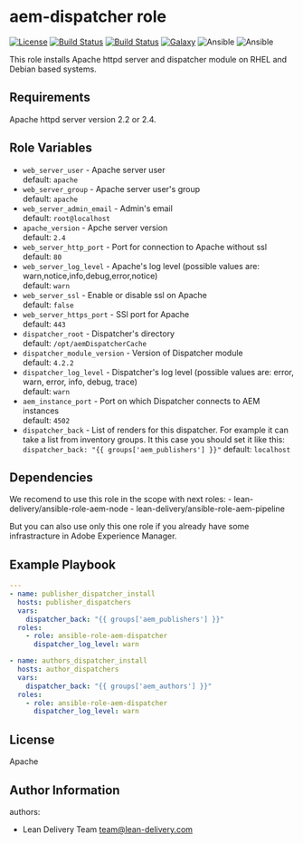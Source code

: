 aem-dispatcher role
=========
[![License](https://img.shields.io/badge/license-Apache-green.svg?style=flat)](https://raw.githubusercontent.com/lean-delivery/ansible-role-aem-dispatcher/master/LICENSE)
[![Build Status](https://travis-ci.org/lean-delivery/ansible-role-aem-dispatcher.svg?branch=master)](https://travis-ci.org/lean-delivery/ansible-role-aem-dispatcher)
[![Build Status](https://gitlab.com/lean-delivery/ansible-role-aem-dispatcher/badges/master/build.svg)](https://gitlab.com/lean-delivery/ansible-role-aem-dispatcher)
[![Galaxy](https://img.shields.io/badge/galaxy-lean__delivery.aem-dispatcher-blue.svg)](https://galaxy.ansible.com/lean_delivery/aem-dispatcher)
![Ansible](https://img.shields.io/ansible/role/d/role_id.svg)
![Ansible](https://img.shields.io/badge/dynamic/json.svg?label=min_ansible_version&url=https%3A%2F%2Fgalaxy.ansible.com%2Fapi%2Fv1%2Froles%2Frole_id%2F&query=$.min_ansible_version)

This role installs Apache httpd server and dispatcher module on RHEL and Debian based systems.

Requirements
------------

Apache httpd server version 2.2 or 2.4.

Role Variables
--------------


  - `web_server_user` - Apache server user   
    default: `apache`
  - `web_server_group` - Apache server user's group   
    default: `apache`
  - `web_server_admin_email` - Admin's email   
    default: `root@localhost`
  - `apache_version` - Apche server version   
    default: `2.4`
  - `web_server_http_port` - Port for connection to Apache without ssl   
    default: `80`
  - `web_server_log_level` - Apache's log level (possible values are: warn,notice,info,debug,error,notice)   
    default: `warn`
  - `web_server_ssl` - Enable or disable ssl on Apache   
    default: `false`
  - `web_server_https_port` - SSl port for Apache  
    default: `443`
  - `dispatcher_root` - Dispatcher's directory   
    default: `/opt/aemDispatcherCache`
  - `dispatcher_module_version` - Version of Dispatcher module   
    default: `4.2.2`
  - `dispatcher_log_level` - Dispatcher's log level (possible values are: error, warn, error, info, debug, trace)   
    default: `warn`
  - `aem_instance_port` - Port on which Dispatcher connects to AEM instances   
    default: `4502`
  - `dispatcher_back` - List of renders for this dispatcher. For example it can take a list from inventory groups. It this case you should set it like this: `dispatcher_back: "{{ groups['aem_publishers'] }}"`
    default: `localhost`



Dependencies
------------

We recomend to use this role in the scope with next roles:
    - lean-delivery/ansible-role-aem-node
    - lean-delivery/ansible-role-aem-pipeline

But you can also use only this one role if you already have some infrastracture in Adobe Experience Manager.


Example Playbook
----------------

```yaml
---
- name: publisher_dispatcher_install
  hosts: publisher_dispatchers
  vars:
    dispatcher_back: "{{ groups['aem_publishers'] }}"
  roles:
    - role: ansible-role-aem-dispatcher
      dispatcher_log_level: warn

- name: authors_dispatcher_install
  hosts: author_dispatchers
  vars:
    dispatcher_back: "{{ groups['aem_authors'] }}"
  roles:
    - role: ansible-role-aem-dispatcher
      dispatcher_log_level: warn

```

License
-------
Apache

Author Information
------------------

authors:
  - Lean Delivery Team <team@lean-delivery.com>
